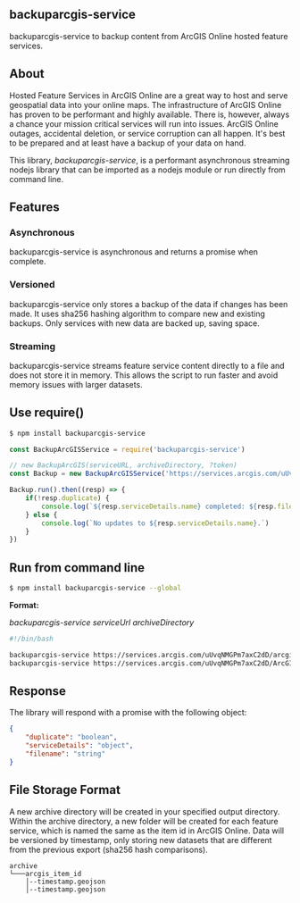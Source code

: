 ## backuparcgis-service
backuparcgis-service to backup content from ArcGIS Online hosted feature services.

## About

Hosted Feature Services in ArcGIS Online are a great way to host and serve geospatial data into your online maps.  The infrastructure of ArcGIS Online has proven to be performant and highly available.  There is, however, always a chance your mission critical services will run into issues.  ArcGIS Online outages, accidental deletion, or service corruption can all happen.  It's best to be prepared and at least have a backup of your data on hand.

This library, *backuparcgis-service*, is a performant asynchronous streaming nodejs library that can be imported as a nodejs module or run directly from command line.

## Features

### Asynchronous 

backuparcgis-service is asynchronous and returns a promise when complete.

### Versioned

backuparcgis-service only stores a backup of the data if changes has been made.  It uses sha256 hashing algorithm to compare new and existing backups.  Only services with new data are backed up, saving space.

### Streaming

backuparcgis-service streams feature service content directly to a file and does not store it in memory.  This allows the script to run faster and avoid memory issues with larger datasets.

## Use require()

```bash
$ npm install backuparcgis-service
```

```javascript
const BackupArcGISService = require('backuparcgis-service')

// new BackupArcGIS(serviceURL, archiveDirectory, ?token)
const Backup = new BackupArcGISService('https://services.arcgis.com/uUvqNMGPm7axC2dD/arcgis/rest/services/state_parks/FeatureServer/0', outDir)

Backup.run().then((resp) => {
    if(!resp.duplicate) {
        console.log(`${resp.serviceDetails.name} completed: ${resp.filename}`)
    } else {
        console.log(`No updates to ${resp.serviceDetails.name}.`)
    }
})
```

## Run from command line

```bash
$ npm install backuparcgis-service --global
```

**Format:**

*backuparcgis-service serviceUrl archiveDirectory*

```bash
#!/bin/bash

backuparcgis-service https://services.arcgis.com/uUvqNMGPm7axC2dD/arcgis/rest/services/state_parks/FeatureServer/0 ./terminal
backuparcgis-service https://services.arcgis.com/uUvqNMGPm7axC2dD/ArcGIS/rest/services/Brookings_Sites/FeatureServer/0 ./terminal
```

## Response

The library will respond with a promise with the following object:

```json
{
    "duplicate": "boolean",
    "serviceDetails": "object",
    "filename": "string"
}
```

## File Storage Format

A new archive directory will be created in your specified output directory.  Within the archive directory, a new folder will be created for each feature service, which is named the same as the item id in ArcGIS Online.  Data will be versioned by timestamp, only storing new datasets that are different from the previous export (sha256 hash comparisons).

```
archive  
└───arcgis_item_id
    │--timestamp.geojson
    │--timestamp.geojson
```